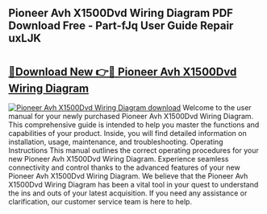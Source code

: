 ## Pioneer Avh X1500Dvd Wiring Diagram PDF Download Free - Part-fJq User Guide Repair uxLJK

# <h2><a href="http://dfi4nf.blite.top/?on=Pioneer+Avh+X1500Dvd+Wiring+Diagram">🔗Download New 👉🔴 Pioneer Avh X1500Dvd Wiring Diagram</a></h2>

[![Pioneer Avh X1500Dvd Wiring Diagram download](https://i.imgur.com/lujVjoI.png)](http://dfi4nf.blite.top/?on=Pioneer+Avh+X1500Dvd+Wiring+Diagram)
Welcome to the user manual for your newly purchased Pioneer Avh X1500Dvd Wiring Diagram. This comprehensive guide is intended to help you master the functions and capabilities of your product. Inside, you will find detailed information on installation, usage, maintenance, and troubleshooting. Operating Instructions This manual outlines the correct operating procedures for your new Pioneer Avh X1500Dvd Wiring Diagram. Experience seamless connectivity and control thanks to the advanced features of your new Pioneer Avh X1500Dvd Wiring Diagram. We believe that the Pioneer Avh X1500Dvd Wiring Diagram has been a vital tool in your quest to understand the ins and outs of your latest acquisition. If you need any assistance or clarification, our customer service team is here to help.
